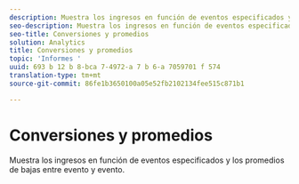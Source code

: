 ```yaml
---
description: Muestra los ingresos en función de eventos especificados y los promedios de bajas entre evento y evento.
seo-description: Muestra los ingresos en función de eventos especificados y los promedios de bajas entre evento y evento.
seo-title: Conversiones y promedios
solution: Analytics
title: Conversiones y promedios
topic: 'Informes '
uuid: 693 b 12 b 8-bca 7-4972-a 7 b 6-a 7059701 f 574
translation-type: tm+mt
source-git-commit: 86fe1b3650100a05e52fb2102134fee515c871b1

---
```



# Conversiones y promedios

Muestra los ingresos en función de eventos especificados y los promedios de bajas entre evento y evento.

